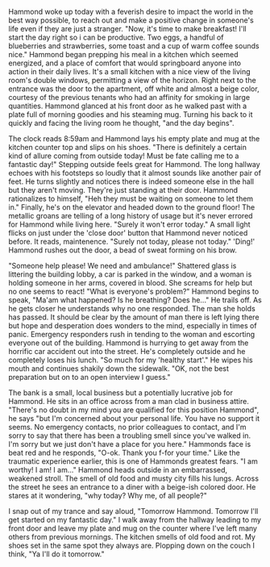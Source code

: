 Hammond woke up today with a feverish desire to impact the world in the best way possible, to reach out and make a positive change in someone's life even if they are just a stranger. "Now, it's time to make breakfast! I'll start the day right so i can be productive. Two eggs, a handful of blueberries and strawberries, some toast and a cup of warm coffee sounds nice." Hammond began prepping his meal in a kitchen which seemed energized, and a place of comfort that would springboard anyone into action in their daily lives. It's a small kitchen with a nice view of the living room's double windows,  permitting a view of the horizon. Right next to the entrance was the door to the apartment, off white and almost a beige color, courtesy of the previous tenants who had an affinity for smoking in large quantities. Hammond glanced at his front door as he walked past with a plate full of morning goodies and his steaming mug. Turning his back to it quickly and facing the living room he thought, "and the day begins". 

The clock reads 8:59am and Hammond lays his empty plate and mug at the kitchen counter top and slips on his shoes. "There is definitely a certain kind of allure coming from outside today! Must be fate calling me to a fantastic day!" Stepping outside feels great for Hammond. The long hallway echoes with his footsteps so loudly that it almost sounds like another pair of feet. He turns slightly and notices there is indeed someone else in the hall but they aren't moving. They're just standing at their door. Hammond rationalizes to himself,  "Heh they must be waiting on someone to let them in." Finally, he's on the elevator and headed down to the ground floor! The metallic groans are telling of a long history of usage but it's never errored for Hammond while living here. "Surely it won't error today." A small light flicks on just under the 'close door' button that Hammond never noticed before. It reads, maintenence. "Surely not today,  please not today." 'Ding!' Hammond rushes out the door,  a bead of sweat forming on his brow.

"Someone help please! We need and ambulance!" Shattered glass is littering the building lobby, a car is parked in the window, and a woman is holding someone in her arms, covered in blood. She screams for help but no one seems to react! "What is everyone's problem?" Hammond begins to speak, "Ma'am what happened? Is he breathing? Does he..." He trails off. As he gets closer he understands why no one responded. The man she holds has passed. It should be clear by the amount of man there is left lying there but hope and desperation does wonders to the mind, especially in times of panic. Emergency responders rush in tending to the woman and escorting everyone out of the building. Hammond is hurrying to get away from the horrific car accident out into the street. He's completely outside and he completely loses his lunch. "So much for my 'healthy start'." He wipes his mouth and continues shakily down the sidewalk. "OK, not the best preparation but on to an open interview I guess." 

The bank is a small, local business but a potentially lucrative job for Hammond. He sits in an office across from a man clad in business attire. "There's no doubt in my mind you are qualified for this position Hammond", he says "but I'm concerned about your personal life. You have no support it seems. No emergency contacts, no prior colleagues to contact, and I'm sorry to say that there has been a troubling smell since you've walked in. I'm sorry but we just don't have a place for you here." Hammonds face is beat red and he responds, "O-ok. Thank you f-for your time." Like the traumatic experience earlier, this is one of Hammonds greatest fears. "I am worthy! I am! I am..." Hammond heads outside in an embarrassed, weakened stroll. The smell of old food and musty city fills his lungs. Across the street he sees an entrance to a diner with a beige-ish colored door. He stares at it wondering, "why today? Why me, of all people?" 

I snap out of my  trance and say aloud, "Tomorrow Hammond. Tomorrow I'll get started on my fantastic day." I walk away from the hallway leading to my front door and leave my plate and mug on the counter where I've left many others from previous mornings. The kitchen smells of old food and rot. My shoes set in the same spot they always are. Plopping down on the couch I think, "Ya I'll do it tomorrow."